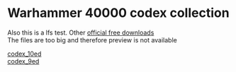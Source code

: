 # Warhammer 40000 codex collection
Also this is a lfs test. Other [official free downloads](https://www.warhammer-community.com/en-gb/downloads/warhammer-40000/)  
The files are too big and therefore preview is not available

[codex_10ed](\.md/codex_10th.md)    
[codex_9ed](\.md/codex_9th.md)
